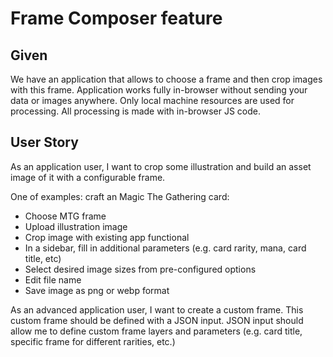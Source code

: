 # Frame Composer feature

## Given

We have an application that allows to choose a frame and then crop images with this frame.
Application works fully in-browser without sending your data or images anywhere.
Only local machine resources are used for processing.
All processing is made with in-browser JS code.

## User Story

As an application user, I want to crop some illustration and build an asset image of it with a configurable frame.

One of examples: craft an Magic The Gathering card:
- Choose MTG frame
- Upload illustration image
- Crop image with existing app functional
- In a sidebar, fill in additional parameters (e.g. card rarity, mana, card title, etc)
- Select desired image sizes from pre-configured options
- Edit file name
- Save image as png or webp format

As an advanced application user, I want to create a custom frame. This custom frame should be defined with a JSON input.
JSON input should allow me to define custom frame layers and parameters (e.g. card title, specific frame for different rarities, etc.)
